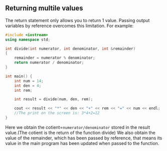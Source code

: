 ## Returning multile values

The return statement only allows you to
return 1 value. Passing output variables by
reference overcomes this limitation.
For example:
```cpp
#include <iostream>
using namespace std;

int divide(int numerator, int denominator, int &remainder)
{
	remainder = numerator % denominator;
	return numerator / denominator;
}

int main() {
	int num = 14;
	int den = 4;
	int rem;

	int result = divide(num, den, rem);

	cout << result << "*" << den << "+" << rem << "=" << num << endl;
	//The print on the screen is: 3*4+2=12
}
```

Here we obtain the cotient=`numerator/denominator` stored in the result value.(The cotient is the return of the function divide) We also obtain the value of the remainder, which has been passed by reference, that means its value in the main program has been updated when passed to the function.
